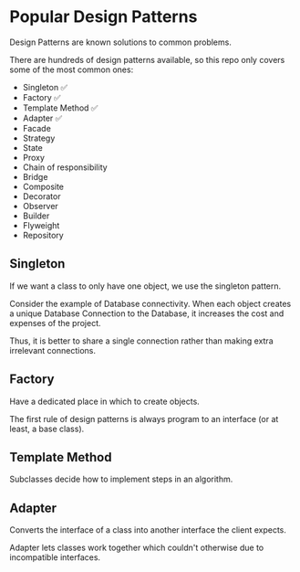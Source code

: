 # Popular Design Patterns

Design Patterns are known solutions to common problems.

There are hundreds of design patterns available, so this repo only covers some of the most common ones:

- Singleton :white_check_mark:
- Factory :white_check_mark:
- Template Method :white_check_mark:
- Adapter :white_check_mark:
- Facade
- Strategy
- State
- Proxy
- Chain of responsibility
- Bridge
- Composite
- Decorator
- Observer
- Builder
- Flyweight
- Repository

## Singleton

If we want a class to only have one object, we use the singleton pattern.

Consider the example of Database connectivity. When each object creates a unique Database 
Connection to the Database, it increases the cost and expenses of the project.

Thus, it is better to share a single connection rather than making extra irrelevant 
connections.

## Factory

Have a dedicated place in which to create objects.

The first rule of design patterns is always program to an interface (or at least, a base class).

## Template Method

Subclasses decide how to implement steps in an algorithm.

## Adapter

Converts the interface of a class into another interface the client expects.

Adapter lets classes work together which couldn't otherwise due to incompatible interfaces.